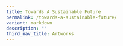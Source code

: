 ```yaml
---
title: Towards A Sustainable Future
permalink: /towards-a-sustainable-future/
variant: markdown
description: ""
third_nav_title: Artworks
---
```

